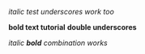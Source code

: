 *italic test*
_underscores work too_

**bold text tutorial**
__double underscores__

_italic **bold** combination works_
